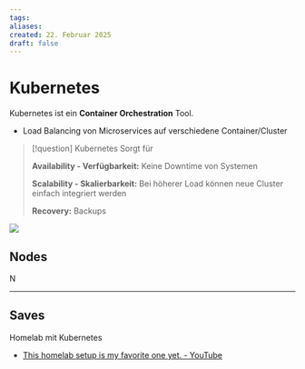 ```yaml
---
tags: 
aliases: 
created: 22. Februar 2025
draft: false
---
```


# Kubernetes

Kubernetes ist ein **Container Orchestration** Tool. 

- Load Balancing von Microservices auf verschiedene Container/Cluster

> [!question] Kubernetes Sorgt für
> 
> **Availability - Verfügbarkeit:** Keine Downtime von Systemen
> 
> **Scalability - Skalierbarkeit:** Bei höherer Load können neue Cluster einfach integriert werden  
>
> **Recovery:** Backups

![](../../assets/Excalidraw/Kubernetes%202025-02-22%2017.23.56.excalidraw)


## Nodes 

N

---

## Saves

Homelab mit Kubernetes

- [This homelab setup is my favorite one yet. - YouTube](https://www.youtube.com/watch?v=2yplBzPCghA)